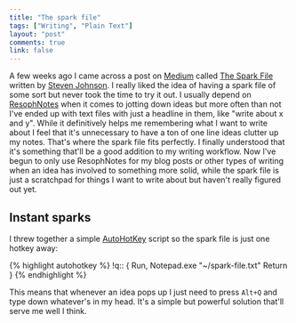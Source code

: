 ```yaml
---
title: "The spark file"
tags: ["Writing", "Plain Text"]
layout: "post"
comments: true
link: false
---
```


A few weeks ago I came across a post on [Medium](https://medium.com/) called [The Spark File](https://medium.com/the-writers-room/8d6e7df7ae58) written by [Steven Johnson](https://medium.com/@stevenbjohnson). I really liked the idea of having a spark file of some sort but never took the time to try it out. I usually depend on [ResophNotes](http://resoph.com/ResophNotes/Welcome.html) when it comes to jotting down ideas but more often than not I've ended up with text files with just a headline in them, like "write about x and y". While it definitively helps me remembering what I want to write about I feel that it's unnecessary to have a ton of one line ideas clutter up my notes. That's where the spark file fits perfectly. I finally understood that it's something that'll be a good addition to my writing workflow. Now I've begun to only use ResophNotes for my blog posts or other types of writing when an idea has involved to something more solid, while the spark file is just a scratchpad for things I want to write about but haven't really figured out yet.

## Instant sparks

I threw together a simple [AutoHotKey](http://www.autohotkey.com/) script so the spark file is just one hotkey away:

{% highlight autohotkey %}
!q::
{
  Run, Notepad.exe "~/spark-file.txt"
  Return
}
{% endhighlight %}

This means that whenever an idea pops up I just need to press `Alt+Q` and type down whatever's in my head. It's a simple but powerful solution that'll serve me well I think.
